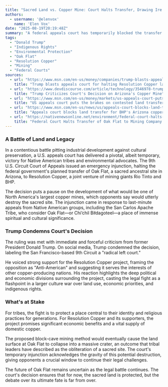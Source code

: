 ```yaml
---
title: "Sacred Land vs. Copper Mine: Court Halts Transfer, Drawing Ire from Trump"
authors:
  - username: '@elenvox'
    name: 'Elen Vox'
date: "2025-08-19T20:19:48Z"
summary: "A federal appeals court has temporarily blocked the transfer of a sacred Native American site in Arizona, known as Oak Flat, to a multinational mining conglomerate. The decision, a victory for tribal and environmental groups, drew a sharp rebuke from former President Donald Trump, who blasted the court's ruling."
tags:
  - "Donald Trump"
  - "Indigenous Rights"
  - "Environmental Protection"
  - "Oak Flat"
  - "Resolution Copper"
  - "Mining"
  - "Federal Courts"
sources:
  - url: "https://www.msn.com/en-us/money/companies/trump-blasts-appeals-court-for-halting-resolution-copper-land-transfer/ar-AA1KOZo3"
    title: "Trump blasts appeals court for halting Resolution Copper land transfer"
  - url: "https://www.devdiscourse.com/article/technology/3546978-trump-criticizes-courts-decision-on-arizonas-copper-mine"
    title: "Trump Criticizes Court's Decision on Arizona's Copper Mine"
  - url: "https://www.msn.com/en-us/money/markets/us-appeals-court-puts-the-brakes-on-contested-land-transfer-for-arizona-copper-mine/ar-AA1KPaHX"
    title: "US appeals court puts the brakes on contested land transfer for Arizona copper mine"
  - url: "https://www.msn.com/en-us/news/us/appeals-court-blocks-land-transfer-for-bhp-s-arizona-copper-project/ar-AA1KOrlr"
    title: "Appeals court blocks land transfer for BHP's Arizona copper project"
  - url: "https://nativenewsonline.net/environment/federal-court-halts-transfer-of-oak-flat-to-mining-company-amid-ongoing-lawsuits"
    title: "Federal Court Halts Transfer of Oak Flat to Mining Company Amid Ongoing Lawsuits"
---
```


### A Battle of Land and Legacy

In a contentious battle pitting industrial development against cultural preservation, a U.S. appeals court has delivered a pivotal, albeit temporary, victory for Native American tribes and environmental advocates. The 9th U.S. Circuit Court of Appeals issued an emergency injunction, halting the federal government's planned transfer of Oak Flat, a sacred ancestral site in Arizona, to Resolution Copper, a joint venture of mining giants Rio Tinto and BHP.

The decision puts a pause on the development of what would be one of North America's largest copper mines, which opponents say would utterly destroy the sacred site. The injunction came in response to last-minute appeals from Native American groups, including the San Carlos Apache Tribe, who consider Oak Flat—or Chi’chil Biłdagoteel—a place of immense spiritual and cultural significance.

### Trump Condemns Court's Decision

The ruling was met with immediate and forceful criticism from former President Donald Trump. On social media, Trump condemned the decision, labeling the San Francisco-based 9th Circuit a "radical left court."

He voiced strong support for the Resolution Copper project, framing the opposition as "Anti-American" and suggesting it serves the interests of other copper-producing nations. His reaction highlights the deep political and economic divisions surrounding the project, casting the legal fight as a flashpoint in a larger culture war over land use, economic priorities, and indigenous rights.

### What's at Stake

For tribes, the fight is to protect a place central to their identity and religious practices for generations. For Resolution Copper and its supporters, the project promises significant economic benefits and a vital supply of domestic copper.

The proposed block-cave mining method would eventually cause the land surface at Oak Flat to collapse into a massive crater, an outcome that tribal leaders have described as the obliteration of a sacred site. The court's temporary injunction acknowledges the gravity of this potential destruction, giving opponents a crucial window to continue their legal challenges.

The future of Oak Flat remains uncertain as the legal battle continues. The court's decision ensures that for now, the sacred land is protected, but the debate over its ultimate fate is far from over.
